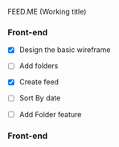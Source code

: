 FEED.ME (Working title)

### Front-end

- [x] Design the basic wireframe
- [ ] Add folders
- [x] Create feed
- [ ] Sort By date
- [ ] Add Folder feature


### Front-end
